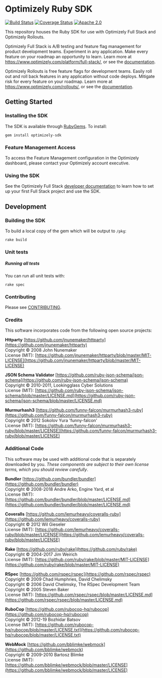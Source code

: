 # Optimizely Ruby SDK
[![Build Status](https://travis-ci.org/optimizely/ruby-sdk.svg?branch=master)](https://travis-ci.org/optimizely/ruby-sdk)
[![Coverage Status](https://coveralls.io/repos/github/optimizely/ruby-sdk/badge.svg)](https://coveralls.io/github/optimizely/ruby-sdk)
[![Apache 2.0](https://img.shields.io/github/license/nebula-plugins/gradle-extra-configurations-plugin.svg)](http://www.apache.org/licenses/LICENSE-2.0)

This repository houses the Ruby SDK for use with Optimizely Full Stack and Optimizely Rollouts.

Optimizely Full Stack is A/B testing and feature flag management for product development teams. Experiment in any application. Make every feature on your roadmap an opportunity to learn. Learn more at https://www.optimizely.com/platform/full-stack/, or see the [documentation](https://docs.developers.optimizely.com/full-stack/docs).

Optimizely Rollouts is free feature flags for development teams. Easily roll out and roll back features in any application without code deploys. Mitigate risk for every feature on your roadmap. Learn more at https://www.optimizely.com/rollouts/, or see the [documentation](https://docs.developers.optimizely.com/rollouts/docs).

## Getting Started

### Installing the SDK

The SDK is available through [RubyGems](https://rubygems.org/gems/optimizely-sdk). To install:

```
gem install optimizely-sdk
```

### Feature Management Access
To access the Feature Management configuration in the Optimizely dashboard, please contact your Optimizely account executive.

### Using the SDK
See the Optimizely Full Stack [developer documentation](http://developers.optimizely.com/server/reference/index.html) to learn how to set up your first Full Stack project and use the SDK.

## Development

### Building the SDK

To build a local copy of the gem which will be output to `/pkg`:

```
rake build
```

### Unit tests

##### Running all tests
You can run all unit tests with:

```
rake spec
```

### Contributing

Please see [CONTRIBUTING](CONTRIBUTING.md).

### Credits
This software incorporates code from the following open source projects:

**Httparty** [https://github.com/jnunemaker/httparty](https://github.com/jnunemaker/httparty)  
Copyright &copy; 2008 John Nunemaker  
License (MIT): [https://github.com/jnunemaker/httparty/blob/master/MIT-LICENSE](https://github.com/jnunemaker/httparty/blob/master/MIT-LICENSE)

**JSON Schema Validator** [https://github.com/ruby-json-schema/json-schema](https://github.com/ruby-json-schema/json-schema)  
Copyright &copy; 2010-2011, Lookingglass Cyber Solutions  
License (MIT): [https://github.com/ruby-json-schema/json-schema/blob/master/LICENSE.md](https://github.com/ruby-json-schema/json-schema/blob/master/LICENSE.md) 

**Murmurhash3** [https://github.com/funny-falcon/murmurhash3-ruby](https://github.com/funny-falcon/murmurhash3-ruby)  
Copyright &copy; 2012 Sokolov Yura 'funny-falcon'  
License (MIT): [https://github.com/funny-falcon/murmurhash3-ruby/blob/master/LICENSE](https://github.com/funny-falcon/murmurhash3-ruby/blob/master/LICENSE) 


### Additional Code
This software may be used with additional code that is separately downloaded by you.  _These components are subject to
their own license terms, which you should review carefully_.

**Bundler** [https://github.com/bundler/bundler](https://github.com/bundler/bundler)  
Copyright &copy; 2008-2018 Andre Arko, Engine Yard, et al  
License (MIT): [https://github.com/bundler/bundler/blob/master/LICENSE.md](https://github.com/bundler/bundler/blob/master/LICENSE.md)

**Coveralls** [https://github.com/lemurheavy/coveralls-ruby](https://github.com/lemurheavy/coveralls-ruby)  
Copyright &copy; 2012 Wil Gieseler    
License (MIT): [https://github.com/lemurheavy/coveralls-ruby/blob/master/LICENSE](https://github.com/lemurheavy/coveralls-ruby/blob/master/LICENSE)

**Rake** [https://github.com/ruby/rake](https://github.com/ruby/rake)  
Copyright &copy; 2004-2017 Jim Weirich  
License (MIT): [https://github.com/ruby/rake/blob/master/MIT-LICENSE](https://github.com/ruby/rake/blob/master/MIT-LICENSE)  

**RSpec** [https://github.com/rspec/rspec](https://github.com/rspec/rspec)  
Copyright &copy; 2009 Chad Humphries, David Chelimsky  
Copyright &copy; 2006 David Chelimsky, The RSpec Development Team  
Copyright &copy; 2005 Steven Baker  
License (MIT): [https://github.com/rspec/rspec/blob/master/LICENSE.md](https://github.com/rspec/rspec/blob/master/LICENSE.md)  

**RuboCop** [https://github.com/rubocop-hq/rubocop](https://github.com/rubocop-hq/rubocop)  
Copyright &copy; 2012-19 Bozhidar Batsov  
License (MIT): [https://github.com/rubocop-hq/rubocop/blob/master/LICENSE.txt](https://github.com/rubocop-hq/rubocop/blob/master/LICENSE.txt)

**WebMock** [https://github.com/bblimke/webmock](https://github.com/bblimke/webmock)  
Copyright &copy; 2009-2010 Bartosz Blimke    
License (MIT): [https://github.com/bblimke/webmock/blob/master/LICENSE](https://github.com/bblimke/webmock/blob/master/LICENSE)

